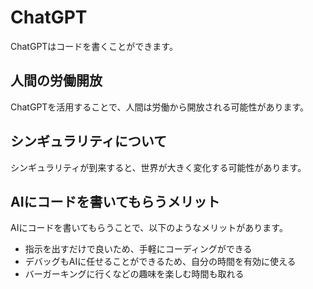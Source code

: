 # ChatGPT
ChatGPTはコードを書くことができます。

## 人間の労働開放
ChatGPTを活用することで、人間は労働から開放される可能性があります。

## シンギュラリティについて
シンギュラリティが到来すると、世界が大きく変化する可能性があります。

## AIにコードを書いてもらうメリット
AIにコードを書いてもらうことで、以下のようなメリットがあります。

- 指示を出すだけで良いため、手軽にコーディングができる
- デバッグもAIに任せることができるため、自分の時間を有効に使える
- バーガーキングに行くなどの趣味を楽しむ時間も取れる

